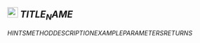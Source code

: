 ## <img src="../../.gitbook/assets/$SCOPE$.png" width="24" height=24 /> $TITLE_NAME$
$HINTS$$METHOD$$DESCRIPTION$$EXAMPLE$$PARAMETERS$$RETURNS$